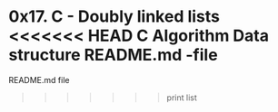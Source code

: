 0x17. C - Doubly linked lists
<<<<<<< HEAD
C
Algorithm
Data structure
README.md -file
=======
README.md file
>>>>>>> print list
